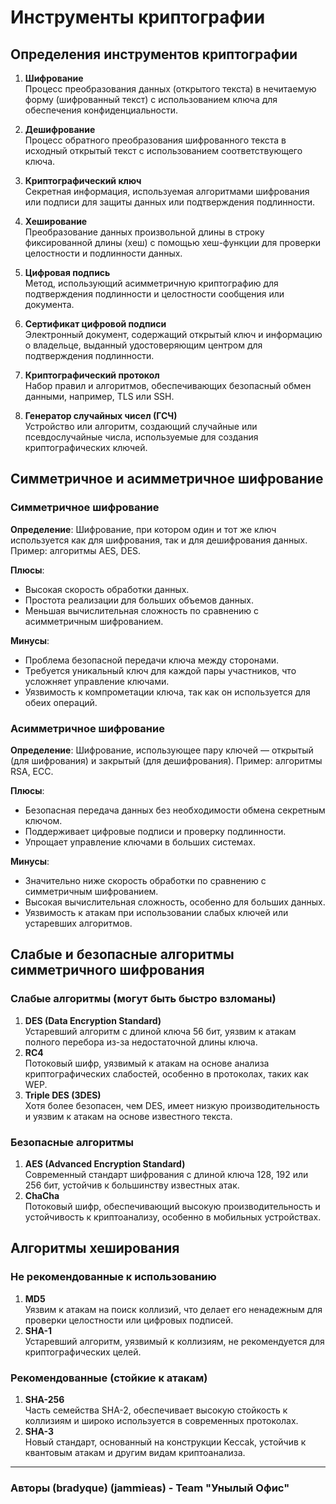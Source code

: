 # Инструменты криптографии

## Определения инструментов криптографии

1. **Шифрование**  
   Процесс преобразования данных (открытого текста) в нечитаемую форму (шифрованный текст) с использованием ключа для обеспечения конфиденциальности.

2. **Дешифрование**  
   Процесс обратного преобразования шифрованного текста в исходный открытый текст с использованием соответствующего ключа.

3. **Криптографический ключ**  
   Секретная информация, используемая алгоритмами шифрования или подписи для защиты данных или подтверждения подлинности.

4. **Хеширование**  
   Преобразование данных произвольной длины в строку фиксированной длины (хеш) с помощью хеш-функции для проверки целостности и подлинности данных.

5. **Цифровая подпись**  
   Метод, использующий асимметричную криптографию для подтверждения подлинности и целостности сообщения или документа.

6. **Сертификат цифровой подписи**  
   Электронный документ, содержащий открытый ключ и информацию о владельце, выданный удостоверяющим центром для подтверждения подлинности.

7. **Криптографический протокол**  
   Набор правил и алгоритмов, обеспечивающих безопасный обмен данными, например, TLS или SSH.

8. **Генератор случайных чисел (ГСЧ)**  
   Устройство или алгоритм, создающий случайные или псевдослучайные числа, используемые для создания криптографических ключей.

## Симметричное и асимметричное шифрование

### Симметричное шифрование
**Определение**: Шифрование, при котором один и тот же ключ используется как для шифрования, так и для дешифрования данных. Пример: алгоритмы AES, DES.

**Плюсы**:  
- Высокая скорость обработки данных.  
- Простота реализации для больших объемов данных.  
- Меньшая вычислительная сложность по сравнению с асимметричным шифрованием.

**Минусы**:  
- Проблема безопасной передачи ключа между сторонами.  
- Требуется уникальный ключ для каждой пары участников, что усложняет управление ключами.  
- Уязвимость к компрометации ключа, так как он используется для обеих операций.

### Асимметричное шифрование
**Определение**: Шифрование, использующее пару ключей — открытый (для шифрования) и закрытый (для дешифрования). Пример: алгоритмы RSA, ECC.

**Плюсы**:  
- Безопасная передача данных без необходимости обмена секретным ключом.  
- Поддерживает цифровые подписи и проверку подлинности.  
- Упрощает управление ключами в больших системах.

**Минусы**:  
- Значительно ниже скорость обработки по сравнению с симметричным шифрованием.  
- Высокая вычислительная сложность, особенно для больших данных.  
- Уязвимость к атакам при использовании слабых ключей или устаревших алгоритмов.

## Слабые и безопасные алгоритмы симметричного шифрования

### Слабые алгоритмы (могут быть быстро взломаны)
1. **DES (Data Encryption Standard)**  
   Устаревший алгоритм с длиной ключа 56 бит, уязвим к атакам полного перебора из-за недостаточной длины ключа.  
2. **RC4**  
   Потоковый шифр, уязвимый к атакам на основе анализа криптографических слабостей, особенно в протоколах, таких как WEP.  
3. **Triple DES (3DES)**  
   Хотя более безопасен, чем DES, имеет низкую производительность и уязвим к атакам на основе известного текста.

### Безопасные алгоритмы
1. **AES (Advanced Encryption Standard)**  
   Современный стандарт шифрования с длиной ключа 128, 192 или 256 бит, устойчив к большинству известных атак.  
2. **ChaCha**  
   Потоковый шифр, обеспечивающий высокую производительность и устойчивость к криптоанализу, особенно в мобильных устройствах.

## Алгоритмы хеширования

### Не рекомендованные к использованию
1. **MD5**  
   Уязвим к атакам на поиск коллизий, что делает его ненадежным для проверки целостности или цифровых подписей.  
2. **SHA-1**  
   Устаревший алгоритм, уязвимый к коллизиям, не рекомендуется для криптографических целей.

### Рекомендованные (стойкие к атакам)
1. **SHA-256**  
   Часть семейства SHA-2, обеспечивает высокую стойкость к коллизиям и широко используется в современных протоколах.  
2. **SHA-3**  
   Новый стандарт, основанный на конструкции Keccak, устойчив к квантовым атакам и другим видам криптоанализа.

---

### Авторы (bradyque) (jammieas) - Team "Унылый Офис" 
